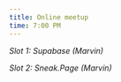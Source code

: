 ```yaml
---
title: Online meetup
time: 7:00 PM
---
```

*Slot 1: Supabase (Marvin)*

*Slot 2: Sneak.Page (Marvin)*
